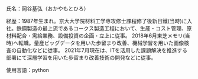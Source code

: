 
<!---
moro-qq82/moro-qq82 is a ✨ special ✨ repository because its `README.md` (this file) appears on your GitHub profile.
You can click the Preview link to take a look at your changes.
--->

氏名：岡谷基弘（おかやもとひろ）

経歴：1987年生まれ。京大大学院材料工学専攻修士課程修了後新日鐵(当時)に入社。鉄鋼製造の最上流であるコークス製造工程において、生産・コスト管理、原材料配合・需給業務、設備投資の企画・立上に従事。
2018年6月東芝メモリ(当時)へ転職。量産ビッグデータを用いた歩留まり改善、機械学習を用いた画像検査の自動化などに従事。
2021年7月現在は、ITを活用した課題解決を推進する部署にて深層学習を用いた歩留まり改善技術の開発などに従事。
 
使用言語：python


